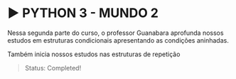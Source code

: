# ▶️ PYTHON 3 - MUNDO 2

Nessa segunda parte do curso, o professor Guanabara aprofunda nossos estudos em estruturas condicionais apresentando as condições aninhadas.

Também inicia nossos estudos nas estruturas de repetição

> Status: Completed!


